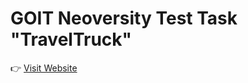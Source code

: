 # GOIT Neoversity Test Task "TravelTruck"

:point_right: [Visit Website](https://goit-neo-test-task-travel-trucks.vercel.app/)
